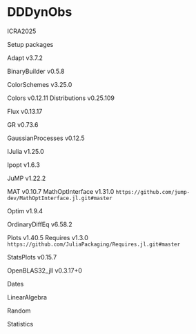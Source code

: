 # DDDynObs
ICRA2025

Setup packages

Adapt v3.7.2

BinaryBuilder v0.5.8

ColorSchemes v3.25.0

Colors v0.12.11
Distributions v0.25.109

Flux v0.13.17

GR v0.73.6

GaussianProcesses v0.12.5

IJulia v1.25.0

Ipopt v1.6.3

JuMP v1.22.2

MAT v0.10.7
MathOptInterface v1.31.0 `https://github.com/jump-dev/MathOptInterface.jl.git#master`

Optim v1.9.4

OrdinaryDiffEq v6.58.2

Plots v1.40.5
Requires v1.3.0 `https://github.com/JuliaPackaging/Requires.jl.git#master`

StatsPlots v0.15.7

OpenBLAS32_jll v0.3.17+0

Dates

LinearAlgebra

Random

Statistics

